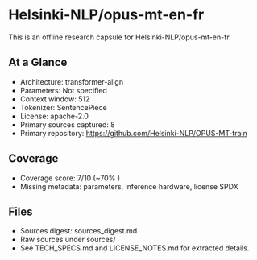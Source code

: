 # Helsinki-NLP/opus-mt-en-fr

This is an offline research capsule for Helsinki-NLP/opus-mt-en-fr.

## At a Glance
- Architecture: transformer-align
- Parameters: Not specified
- Context window: 512
- Tokenizer: SentencePiece
- License: apache-2.0
- Primary sources captured: 8
- Primary repository: https://github.com/Helsinki-NLP/OPUS-MT-train

## Coverage

- Coverage score: 7/10 (~70% )
- Missing metadata: parameters, inference hardware, license SPDX

## Files
- Sources digest: sources_digest.md
- Raw sources under sources/
- See TECH_SPECS.md and LICENSE_NOTES.md for extracted details.